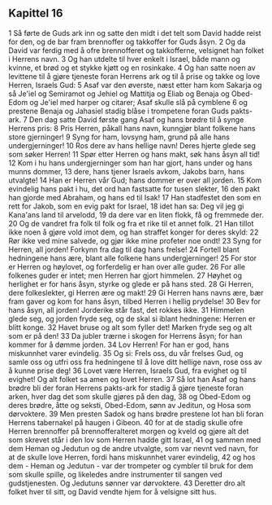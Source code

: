 ## Kapittel 16

1 Så førte de Guds ark inn og satte den midt i det telt som David hadde reist for den, og de bar fram brennoffer og takkoffer for Guds åsyn.
2 Og da David var ferdig med å ofre brennofferet og takkofferne, velsignet han folket i Herrens navn.
3 Og han utdelte til hver enkelt i Israel, både mann og kvinne, et brød og et stykke kjøtt og en rosinkake.
4 Og han satte noen av levittene til å gjøre tjeneste foran Herrens ark og til å prise og takke og love Herren, Israels Gud:
5 Asaf var den øverste, næst etter ham kom Sakarja og så Je'iel og Semiramot og Jehiel og Mattitja og Eliab og Benaja og Obed-Edom og Je'iel med harper og citarer; Asaf skulle slå på cymblene
6 og prestene Benaja og Jahasiel stadig blåse i trompetene foran Guds pakts-ark.
7 Den dag satte David første gang Asaf og hans brødre til å synge Herrens pris:
8 Pris Herren, påkall hans navn, kunngjør blant folkene hans store gjerninger!
9 Syng for ham, lovsyng ham, grund på alle hans undergjerninger!
10 Ros dere av hans hellige navn! Deres hjerte glede seg som søker Herren!
11 Spør etter Herren og hans makt, søk hans åsyn all tid!
12 Kom i hu hans undergjerninger som han har gjort, hans under og hans munns dommer,
13 dere, hans tjener Israels avkom, Jakobs barn, hans utvalgte!
14 Han er Herren vår Gud; hans dommer er over all jorden.
15 Kom evindelig hans pakt i hu, det ord han fastsatte for tusen slekter,
16 den pakt han gjorde med Abraham, og hans ed til Isak!
17 Han stadfestet den som en rett for Jakob, som en evig pakt for Israel,
18 idet han sa: Deg vil jeg gi Kana'ans land til arvelodd,
19 da dere var en liten flokk, få og fremmede der.
20 Og de vandret fra folk til folk og fra et rike til et annet folk.
21 Han tillot ikke noen å gjøre vold imot dem, og han straffet konger for deres skyld:
22 Rør ikke ved mine salvede, og gjør ikke mine profeter noe ondt!
23 Syng for Herren, all jorden! Forkynn fra dag til dag hans frelse!
24 Fortell blant hedningene hans ære, blant alle folkene hans undergjerninger!
25 For stor er Herren og høylovet, og forferdelig er han over alle guder.
26 For alle folkenes guder er intet; men Herren har gjort himmelen.
27 Høyhet og herlighet er for hans åsyn, styrke og glede er på hans sted.
28 Gi Herren, dere folkeslekter, gi Herren ære og makt!
29 Gi Herren hans navns ære, bær fram gaver og kom for hans åsyn, tilbed Herren i hellig prydelse!
30 Bev for hans åsyn, all jorden! Jorderike står fast, det rokkes ikke.
31 Himmelen glede seg, og jorden fryde seg, og de skal si iblant hedningene: Herren er blitt konge.
32 Havet bruse og alt som fyller det! Marken fryde seg og alt som er på den!
33 Da jubler trærne i skogen for Herrens åsyn; for han kommer for å dømme jorden.
34 Lov Herren! For han er god, hans miskunnhet varer evindelig.
35 Og si: Frels oss, du vår frelses Gud, og samle oss og utfri oss fra hedningene til å love ditt hellige navn, rose oss av å kunne prise deg!
36 Lovet være Herren, Israels Gud, fra evighet og til evighet! Og alt folket sa amen og lovet Herren.
37 Så lot han Asaf og hans brødre bli der foran Herrens pakts-ark for stadig å gjøre tjeneste foran arken, hver dag det som skulle gjøres på den dag,
38 og Obed-Edom og deres brødre, åtte og seksti, Obed-Edom, sønn av Jeditun, og Hosa som dørvoktere.
39 Men presten Sadok og hans brødre prestene lot han bli foran Herrens tabernakel på haugen i Gibeon.
40 for at de stadig skulle ofre Herren brennoffer på brennofferalteret morgen og kveld og gjøre alt det som skrevet står i den lov som Herren hadde gitt Israel,
41 og sammen med dem Heman og Jedutun og de andre utvalgte, som var nevnt ved navn, for at de skulle love Herren, fordi hans miskunnhet varer evindelig,
42 og hos dem - Heman og Jedutun - var der trompeter og cymbler til bruk for dem som skulle spille, og likeledes andre instrumenter til sangen ved gudstjenesten. Og Jedutuns sønner var dørvoktere.
43 Deretter dro alt folket hver til sitt, og David vendte hjem for å velsigne sitt hus.
